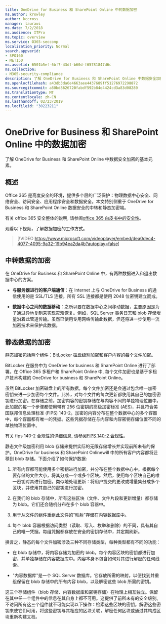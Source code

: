 ```yaml
---
title: OneDrive for Business 和 SharePoint Online 中的数据加密
ms.author: krowley
author: kccross
manager: laurawi
ms.date: 7/2/2018
ms.audience: ITPro
ms.topic: overview
ms.service: O365-seccomp
localization_priority: Normal
search.appverid:
- SPO160
- MET150
ms.assetid: 6501b5ef-6bf7-43df-b60d-f65781847d6c
ms.collection:
- M365-security-compliance
description: 了解 OneDrive for Business 和 SharePoint Online 中数据安全加密的基本元素。
ms.openlocfilehash: a43db3da6e4663aee4437689ff51276972298872
ms.sourcegitcommit: a80bd8626720fabdf592b84e4424cd3a83d08280
ms.translationtype: MT
ms.contentlocale: zh-CN
ms.lasthandoff: 02/23/2019
ms.locfileid: "30223211"
---
```

# <a name="data-encryption-in-onedrive-for-business-and-sharepoint-online"></a>OneDrive for Business 和 SharePoint Online 中的数据加密

了解 OneDrive for Business 和 SharePoint Online 中数据安全加密的基本元素。
  
## <a name="overview"></a>概述

Office 365 是高度安全的环境，提供多个层的广泛保护：物理数据中心安全、网络安全、访问安全、应用程序安全和数据安全。本文特别侧重于 OneDrive for Business 和 SharePoint Online 数据安全的中转和静态加密端。
  
有关 office 365 安全整体的说明, 请参阅[office 365 白皮书中的安全性](https://go.microsoft.com/fwlink/p/?LinkId=270895)。
  
观看以下视频，了解数据加密的工作方式。
  
> [!VIDEO https://www.microsoft.com/videoplayer/embed/dea0dec4-4077-4095-9a32-19b94ea2da4b?autoplay=false]
  
## <a name="encryption-of-data-in-transit"></a>中转数据的加密

在 OneDrive for Business 和 SharePoint Online 中，有两种数据进入和退出数据中心的方案。
  
- **与服务器进行的客户端通信**：在 Internet 上与 OneDrive for Business 的通信使用的是 SSL/TLS 连接。所有 SSL 连接都是使用 2048 位密钥建立而成。 
    
- **数据中心之间的数据移动**：之所以要在数据中心之间移动数据，主要原因是为了通过异地复制来实现灾难恢复。例如，SQL Server 事务日志和 blob 存储增量沿着此管道传输。虽然已使用专用网络传输此数据，但还将进一步使用一流加密技术来保护此数据。 
    
## <a name="encryption-of-data-at-rest"></a>静态数据的加密

静态加密包括两个组件：BitLocker 磁盘级别加密和客户内容的每个文件加密。
  
BitLocker 在服务中为 OneDrive for business 和 SharePoint Online 进行了部署。在 Office 365 多租户和 SharePoint Online 中, 每个文件加密也是基于多租户技术构建的 OneDrive for business 和 SharePoint Online。
  
虽然 BitLocker 加密磁盘上的所有数据，每个文件加密还是会通过包含唯一加密密钥来进一步加密每个文件。此外，对每个文件的每次更新都使用其自己的加密密钥进行加密。在存储之前，加密内容的密钥存储在与内容不同的单独物理位置中。此加密的每一个步骤都使用带有 256 位密钥的高级加密标准 (AES)，并且符合美国联邦信息处理标准 (FIPS) 140-2。加密的内容分布在整个数据中心的多个容器中，每个容器都有唯一的凭据。这些凭据存储在与内容和内容密钥存储位置不同的单独物理位置中。
  
有关 fips 140-2 合规性的详细信息, 请参阅[FIPS 140-2 合规性](https://go.microsoft.com/fwlink/?LinkId=517625)。
  
静态文件级加密利用 blob 存储来提供实际的无限存储增长并实现前所未有的保护。OneDrive for business 和 SharePoint Onlinewill 中的所有客户内容都将迁移到 blob 存储。下面介绍了如何保护数据:
  
1. 所有内容都可能使用多个密钥进行加密，并分布在整个数据中心中。根据每个要存储的文件大小，将其分成一个或多个区块。然后，使用每个区块自己的唯一密钥对其进行加密。类似地处理更新：将用户提交的更改或增量集分成多个区块，并使用其自己的密钥进行加密。
    
2. 在我们的 blob 存储中，所有这些区块（文件、文件片段和更新增量）都存储为 blob。它们还会随机分布在多个 blob 容器中。
    
3. 用于从文件的组件重组此文件的"映射"存储在内容数据库中。
    
4. 每个 blob 容器根据访问类型（读取、写入、枚举和删除）的不同，具有其自己的唯一凭据。每组凭据都存放在安全的密钥存储中，并定期刷新。
    
换言之，静态的每个文件加密涉及三种不同存储类型，每种类型都有不同的功能：
  
- 在 blob 存储中，将内容存储为加密的 blob。每个内容区块的密钥都进行加密，并单独存储在内容数据库中。内容本身不包含如何对其进行解密的任何线索。
    
- "内容数据库"是一个 SQL Server 数据库。它存放所需的映射，以便找到并重组保留在 blob 存储中的所有内容 blob，以及解密这些 blob 所需的密钥。
    
这三个存储组件（blob 存储、内容数据库和密钥存储）在物理上相互独立。保留在其中任一个组件中的信息在其自身上都不可用。这提供了前所未有的安全级别。不访问所有这三个组件就不可能实现以下操作：检索这些区块的密钥，解密这些密钥来使它们可用，将这些密钥与其相应的区块关联，解密任何区块或通过其构成区块重新构建文档。
  

